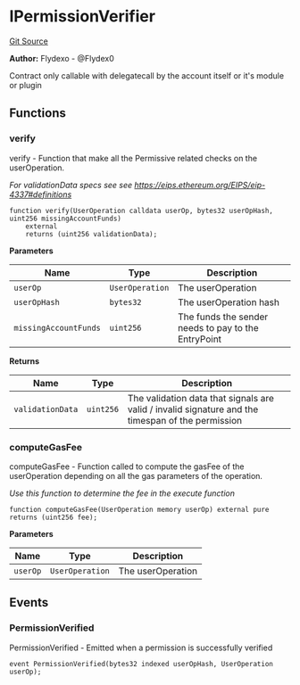 # IPermissionVerifier
[Git Source](https://github.com/permissivelabs/core/blob/6a9a97fdcc83bd3f41e6b78ff8acd4353d9d4655/src/interfaces/IPermissionVerifier.sol)

**Author:**
Flydexo - @Flydex0

Contract only callable with delegatecall by the account itself or it's module or plugin


## Functions
### verify

verify - Function that make all the Permissive related checks on the userOperation.

*For validationData specs see see https://eips.ethereum.org/EIPS/eip-4337#definitions*


```solidity
function verify(UserOperation calldata userOp, bytes32 userOpHash, uint256 missingAccountFunds)
    external
    returns (uint256 validationData);
```
**Parameters**

|Name|Type|Description|
|----|----|-----------|
|`userOp`|`UserOperation`|The userOperation|
|`userOpHash`|`bytes32`|The userOperation hash|
|`missingAccountFunds`|`uint256`|The funds the sender needs to pay to the EntryPoint|

**Returns**

|Name|Type|Description|
|----|----|-----------|
|`validationData`|`uint256`|The validation data that signals are valid / invalid signature and the timespan of the permission|


### computeGasFee

computeGasFee - Function called to compute the gasFee of the userOperation depending on all the gas parameters of the operation.

*Use this function to determine the fee in the execute function*


```solidity
function computeGasFee(UserOperation memory userOp) external pure returns (uint256 fee);
```
**Parameters**

|Name|Type|Description|
|----|----|-----------|
|`userOp`|`UserOperation`|The userOperation|


## Events
### PermissionVerified
PermissionVerified - Emitted when a permission is successfully verified


```solidity
event PermissionVerified(bytes32 indexed userOpHash, UserOperation userOp);
```


